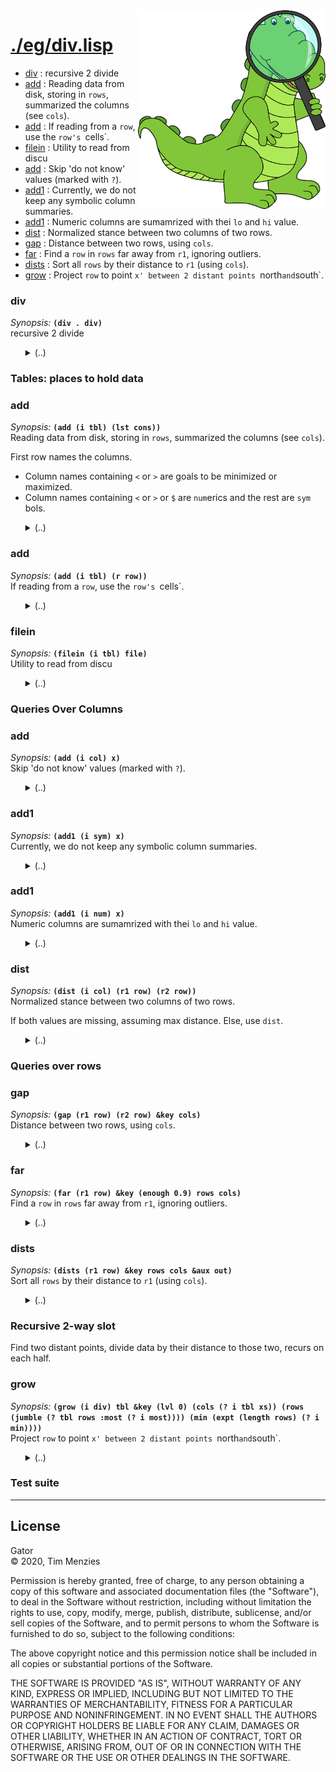 <a name=top>
<img width=300 align=right src="https://raw.githubusercontent.com/timm/gator/main/docs/img/gator.png">

# [./eg/div.lisp](/src/./eg/div.lisp)
- [div](#div) : recursive 2 divide
- [add](#add) : Reading data from disk, storing in `rows`, summarized the columns (see `cols`).
- [add](#add) : If reading from a `row`,  use the `row's `cells`.
- [filein](#filein) : Utility to read from discu
- [add](#add) : Skip 'do not know' values (marked with `?`).
- [add1](#add1) : Currently, we do not keep any symbolic column summaries.
- [add1](#add1) : Numeric columns are sumamrized with thei `lo` and `hi` value.
- [dist](#dist) : Normalized stance between two columns of two rows.
- [gap](#gap) : Distance between two rows, using `cols`.
- [far](#far) : Find a `row` in `rows`  far away from `r1`, ignoring outliers.
- [dists](#dists) : Sort all `rows` by their distance to `r1` (using `cols`).
- [grow](#grow) : Project `row` to point `x' between 2 distant points `north` and `south`.

### div

_Synopsis:_ <b>`(div . div)`</b>  
recursive 2 divide

<ul>
<details><summary>(..)</summary>

```lisp
(defstruct div
  ""
  north
  right
  lo
  hi
  c
  here
  (min 0.5)
  (mid 0)
  (most 256)
  (enough 0.9))
```
</details></ul>

### Tables: places to hold data

### add

_Synopsis:_ <b>`(add (i tbl) (lst cons))`</b>  
Reading data from disk, storing in `rows`, summarized the columns (see `cols`).

  First row names the columns. 
  - Column names containing `<` or `>` 
    are goals to be minimized or maximized.
  - Column names containing `<` or `>` 
    or `$` are `num`erics and the rest are `sym` bols.
  

<ul>
<details><summary>(..)</summary>

```lisp
(defmethod add ((i tbl) (lst cons))
  ""
  (labels ((nump (x)
             (has x #\> #\< #\$))
           (goalp (x)
             (has x #\> #\< #\!))
           (lessp (x)
             (has x #\<))
           (has (s &rest cs)
             (dolist (c cs)
               (if (find c s :test #'equal)
                   (return t))))
           (also (i col)
             (if (goalp (? col txt))
                 (push col (? i ys))
                 (push col (? i xs)))
             col)
           (cols (i lst &aux (n -1) s)
             (loop for x in lst
                   collect (also i
                            (funcall
                             (if (nump x)
                                 'make-num
                                 'make-sym)
                             :txt x :pos (incf n))))))
    (if (? i cols)
        (push (make-row :cells (mapcar #'add (? i cols) lst)) (? i rows))
        (setf (? i cols) (cols i lst)))))
```
</details></ul>

### add

_Synopsis:_ <b>`(add (i tbl) (r row))`</b>  
If reading from a `row`,  use the `row's `cells`.

<ul>
<details><summary>(..)</summary>

```lisp
(defmethod add ((i tbl) (r row)) "" (add i (? r cells)))
```
</details></ul>

### filein

_Synopsis:_ <b>`(filein (i tbl) file)`</b>  
Utility to read from discu

<ul>
<details><summary>(..)</summary>

```lisp
(defmethod filein ((i tbl) file) "" (with-csv (line file i) (add i line)))
```
</details></ul>

### Queries Over Columns

### add

_Synopsis:_ <b>`(add (i col) x)`</b>  
Skip 'do not know' values (marked with `?`).

<ul>
<details><summary>(..)</summary>

```lisp
(defmethod add ((i col) x)
  ""
  (unless (equal x "?") (incf (? i n)) (add1 i x))
  x)
```
</details></ul>

### add1

_Synopsis:_ <b>`(add1 (i sym) x)`</b>  
Currently, we do not keep any symbolic column summaries.

<ul>
<details><summary>(..)</summary>

```lisp
(defmethod add1 ((i sym) x) "" x)
```
</details></ul>

### add1

_Synopsis:_ <b>`(add1 (i num) x)`</b>  
Numeric columns are sumamrized with thei `lo` and `hi` value.

<ul>
<details><summary>(..)</summary>

```lisp
(defmethod add1 ((i num) x)
  ""
  (setf (? i lo) (min x (? i lo))
        (? i hi) (max x (? i hi))))
```
</details></ul>

### dist

_Synopsis:_ <b>`(dist (i col) (r1 row) (r2 row))`</b>  
Normalized stance between two columns of two rows.
   
  If both values are missing, assuming max distance. Else, use `dist`.

<ul>
<details><summary>(..)</summary>

```lisp
(defmethod dist ((i col) (r1 row) (r2 row))
  ""
  (let ((x (nth (? i pos) (? r1 cells))) (y (nth (? i pos) (? r2 cells))))
    (if (and (equal x "?") (equal y "?"))
        1
        (dist1 i x y))))
```
</details></ul>

### Queries over rows

### gap

_Synopsis:_ <b>`(gap (r1 row) (r2 row) &key cols)`</b>  
Distance between two rows, using `cols`.

<ul>
<details><summary>(..)</summary>

```lisp
(defmethod gap ((r1 row) (r2 row) &key cols)
  ""
  (expt
   (/
    (loop for c in cols
          sum (expt (dist c r1 r2) (? r1 pp)))
    (length cols))
   (/ 1 (? r1 pp))))
```
</details></ul>

### far

_Synopsis:_ <b>`(far (r1 row) &key (enough 0.9) rows cols)`</b>  
Find a `row` in `rows`  far away from `r1`, ignoring outliers.

<ul>
<details><summary>(..)</summary>

```lisp
(defmethod far ((r1 row) &key (enough 0.9) rows cols)
  ""
  (elt (round (* n (length all))) (dists r1 :rows rows :cols cols)))
```
</details></ul>

### dists

_Synopsis:_ <b>`(dists (r1 row) &key rows cols &aux out)`</b>  
Sort all `rows` by their distance to `r1` (using `cols`).

<ul>
<details><summary>(..)</summary>

```lisp
(defmethod dists ((r1 row) &key rows cols &aux out)
  ""
  (dolist (r2 rows)
   loop
   for
   r2
   in
   rows
    (unless (eql (? r1 id) (? r2 id))
      (push (list (gap r1 r2 :cols cols) r2) out)))
  (sort out #'< :key #'car))
```
</details></ul>

### Recursive 2-way slot

Find two distant points, divide data by their distance to those
two, recurs on each half.

### grow

_Synopsis:_ <b>`(grow (i div) tbl &key (lvl 0) (cols (? i tbl xs))
                 (rows (jumble (? tbl rows :most (? i most))))
                 (min (expt (length rows) (? i min))))`</b>  
Project `row` to point `x' between 2 distant points `north` and `south`.

<ul>
<details><summary>(..)</summary>

```lisp
(defmethod grow
           ((i div) tbl
            &key (lvl 0) (cols (? i tbl xs))
            (rows (jumble (? tbl rows :most (? i most))))
            (min (expt (length rows) (? i min))))
  ""
  (with-slots (north south c mid here lo hi)
      i
    (setf here (clone tbl)
          north (far (car one) :cols cols :rows rpws)
          south (far north :cols cols :rows rows)
          c (dist north south :cols cols))
    (dolist (row rows)
      (add (? i here) row)
      (let* ((a (dist row north :cols cols))
             (b (dist row south :cols cols))
             (x (/ (+ (* a a) (* c c) - (* b b)) (* 2 c))))
        (incf mid (* 0.5 (setf (? row x) (max 0 (min 1 x)))))))
    (let (l h (lvl (1+ lvl)))
      (dolist (row rows)
        (if (< (? row x) mid)
            (push row l)
            (push row h)))
      (when
          (and (>= min (length l)) (>= min (length h))
               (or (< (length l) (length rows)) (< (length h) (length rows))))
        (setf lo (grow (make-div) tbl :lvl lvl :min min :cols cols :rows l)
              hi (grow (make-div) tbl :lvl lvl :min min :cols cols :rows h))
        i))))
```
</details></ul>

### Test suite

<hr>


## License

Gator   
&copy; 2020, Tim Menzies

Permission is hereby granted, free of charge, to any person obtaining
a copy of this software and associated documentation files (the
"Software"), to deal in the Software without restriction, including
without limitation the rights to use, copy, modify, merge, publish,
distribute, sublicense, and/or sell copies of the Software, and to
permit persons to whom the Software is furnished to do so, subject
to the following conditions:

The above copyright notice and this permission notice shall be
included in all copies or substantial portions of the Software.

THE SOFTWARE IS PROVIDED "AS IS", WITHOUT WARRANTY OF ANY KIND,
EXPRESS OR IMPLIED, INCLUDING BUT NOT LIMITED TO THE WARRANTIES OF
MERCHANTABILITY, FITNESS FOR A PARTICULAR PURPOSE AND NONINFRINGEMENT.
IN NO EVENT SHALL THE AUTHORS OR COPYRIGHT HOLDERS BE LIABLE FOR
ANY CLAIM, DAMAGES OR OTHER LIABILITY, WHETHER IN AN ACTION OF
CONTRACT, TORT OR OTHERWISE, ARISING FROM, OUT OF OR IN CONNECTION
WITH THE SOFTWARE OR THE USE OR OTHER DEALINGS IN THE SOFTWARE.
